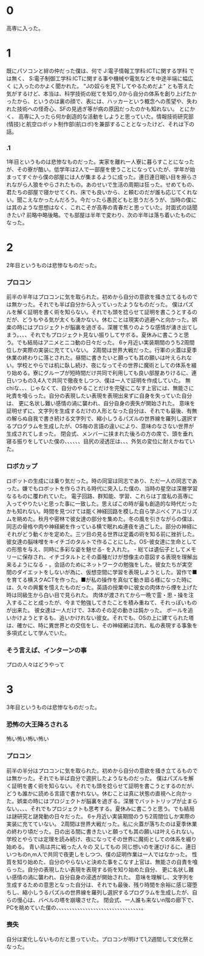 # 0
高専に入った。

# 1
 既にパソコンと絆の仲だった僕は、何で J:電子情報工学科:ICTに関する学科 では無く、 S:電子制御工学科:ICTに関する事や機械や電気などを中途半端に幅広く に入ったのかよく聞かれた。 "Jの奴らを見下してやるためだよ" とも答えた気がするけど、本当は、科学技術の総てを知り,0から自分の体系を創り上げたかったから、というのは裏の顔で、表には、ハッカーという概念への羨望や、失われた技術への怪奇心、SFの見過ぎ等が病の原因だったのかも知れない。 とにかく、 高専に入ったら何か創造的な活動をしようと思っていた。情報技術研究部(情技)と航空ロボット制作部(航ロボ)を兼部することとなったけど、それは下の話。

### .1
 1年目というものは悲惨なものだった。実家を離れ一人寮に暮らすことになったが、その寮が酷い。低学年は2人で一部屋を使うことになっていたが、学年が始まってすぐから僕の部屋には人が集まるように成った。連日連日眠い目を擦らされながら人狼をやらされたもの。あのせいで生活の周期は狂った。せめてもの、君たちの部屋で寝かせてくれ、床でも良いから、と頼むのだが誰も応じてくれない。聞こえなかったんだろう。今だったら愚民どもと思うだろうが、当時の僕には其のような思想はなく、これこそが高専の青春だと思っていた。対面式の話聞きたい? 前略中略後略。でも部屋は半年で変わり、次の半年は落ち着いたものになった。

# 2
2年目というものは悲惨なものだった。

### プロコン
 前半の半年はプロコンに気を取られた。初めから自分の意欲を掻き立てるものでは無かった。それでも半ば自分から入っていったようなものだった。
 僕はパズルを解く証明を書く術を知らない。それでも頭を捻らせて証明を書こうとするのだが、どうもやる気が太くも湧かない。休むことは現実の逃避へと向かった。娯楽の時にはプロジェクトが脳裏を過ぎる。深層で焦りのような感情が湧き出てしまう。、、、それでもプロジェクト見ない振りしてサボる。夏休みに書こうと思う。でも結局はアニメとニコ動の日々だった。 6ヶ月近い実装期間のうち2周間位しか実際の実装に充てていない。
 2周間は世界大戦だった。行軍の火蓋は夏季休業の終わりに落とされた。昼間に書きたいと願っても其の願いは叶えられない。学校とやらでは机に臥し続け、夜になってその世界に魔術としての体系を綴り始める。寮にグループが短時間だけ共同で利用しても良い部屋ありけるに、連日いつもの3,4人で共同で徹夜をしつつ、僕は一人で証明を作成していた。
 無chiな、、、じゃなくて、自分のやることだけを完璧にこなす上官には、無能さに叱責を喰らった。自分の表現したい表現を表現出来ずに自身を失っていた自分は、 更に名状し難い感情の渦に襲われ、自分自身の喪失が開始された。
 意味を証明せずに、文字列を生成するだけの人形となった自分は、それでも最後、有無の解らぬ自我で書き続ける文字列で、縮小しうるパズルの世界線を羅列し選択するプログラムを生成したが、OS毎の言語の違いにより、意味のなさない世界が生成されてしまった。
 閉会式、メンバーに挟まれた後ろの方の席で、頭を垂れ寝る振りをしていた僕の、、、、、、目尻の浸透圧は、、、外気の変位に耐えかねていた。


### ロボカップ
 ロボットの生成には乗り気だった。時の同室は同志であり、ただ一人の同志であった。嫌でもロボットを作らされる時代に突入した僕の、当時の星空は深層学習なるものに覆われていた。
 電子回路、群知能、学習、これらは丁度私の高専に入ってやりたいと思った事に一致した。思えばこの時が最も創造的な時代だったかも知れない。時間を見つけては能く神経回路を模した自ら学ぶべくアルゴリズムを眺めた。秋月や密林で彼女達の部分を集めた。冬の風を引きながらの僕は、同志の骨格や肉や神経網を作っている横で眠れぬ連夜を過ごした。部分の神経にそれがどう動くかを定めた。三ツ目の見る世界は定義の術を知る前に挫折した。彼女達の脳味噌をキイチゴのタルトで作ることにした。OS-彼女達に生命としての形態を与え、同時に多彩な姿を魅せる- を入れた。 - 総ては遺伝子としてメモリーに保存され、イチゴタルトとその亜種だけが想像主の意図する表現を理解出来るようになる - 。会話のためにネットワークの勉強をした。彼女たちが実空間のダイエットをしないが為に、仮想空間に学習を表現しようとした。習作で■を育てる横スクACTを作った。■が私の操作を真似て動き廻る様になった時には、久々の興奮を憶えたものだった。英語の授業中に彼女の肉体から煙を上げた時は同級生から白い目で見られた。
 肉体が渡されてから一晩で霊・思・操を注入することと成ったが、今まで勉強してきたことを積み重ねて、それっぽいものが出来た。
 彼女達は一人だけで、3本のその足の動きは鈍かった。
 ボールを追いかけようとするも、追いかけれない彼女。それでも、OSの上に建てられた塔は、確かに、時に異世界との交信をし、その神経網は流れ、私の表現する事象を多項式として学んでいた。

### そう言えば、インターンの事
 プロの人々はどうやって

# 3
 3年目というものは悲惨なものだった。

### 恐怖の大王降ろされる
怖い怖い怖い怖い

### プロコン
 前半の半分はプロコンに気を取られた。初めから自分の意欲を掻き立てるものでは無かった。それでも半ば自分で選択したようなものだった。
 僕はパズルを解く証明を書く術を知らない。それでも頭を捻らせて証明を書こうとするのだが、どうも誰かに読める言語で書かれない。休むことは真に状態の直視へと向かった。娯楽の時にはプロジェクトが脳裏を過ぎる。深層でバットトリップが止まらない。、、、それでもプロジェクトも思考する。夏休みに書こうと思う。でも結局は謎研究と謎発動の日々だった。 6ヶ月近い実装期間のうち2周間位しか実際の実装に充てていない。
 2周間は世界大戦だった。私に火蓋が落ちたのは夏季休業の終わり頃だった。日の出る間に書きたいと願っても其の願いは叶えられない。学校とやらでは定理を読み続け、夜になってその世界に魔術としての体系を綴り始める。 青い鳥は共に戦った人々の 又してもの 同じ想いのを運びけるに、連日いつものn,m人で共同で夜更しをしつつ、僕の証明作業は一人ではなかった。
 性質を知り始めた、自分のやらないと決めた事をこなす上官は、無能さの自責を喰らった。自分の表現したい表現を表現する術を知り始めた自分、 更に名状し難い感情の渦に襲われ、自分自身の浸透が開始された。
 意味を理解し、文字列を生成するための意思となった自分は、それでも最後、残り時間を余裕に感じ寝堕ちし、縮小しうるパズルの世界線を羅列し選択するプログラムを生成したが、自らの慢心は、バベルの塔を崩壊させた。
 閉会式、一人誰も来ないn階の廊下で、PCを眺めていた僕の、、、、、、、、、、、、、、、、、、、、、、、、、、、、、、、、。



### 喪失
 自分は変化しないものだと思っていた。プロコンが明けて1,2週間して文化祭となった。
